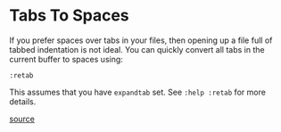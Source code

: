 # Tabs To Spaces

If you prefer spaces over tabs in your files, then opening up a file full of
tabbed indentation is not ideal. You can quickly convert all tabs in the
current buffer to spaces using:

```
:retab
```

This assumes that you have `expandtab` set. See `:help :retab` for more
details.

[source](https://github.com/jbranchaud/til/blob/master/vim/tabs-to-spaces.md)
